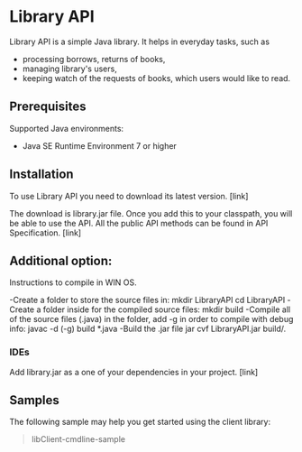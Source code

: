 # Library API
Library API is a simple Java library.
It helps in everyday tasks, such as 
- processing borrows, returns of books, 
- managing library's users,
- keeping watch of the requests of books, which users would like to read.

## Prerequisites 
Supported Java environments:
- Java SE Runtime Environment 7 or higher

## Installation
To use Library API you need to download its latest version. [link] 

The download is library.jar file. Once you add this to your classpath, you will be able to use the API. All the public API methods can be found in API Specification. [link]

## Additional option:
Instructions to compile in WIN OS.

-Create a folder to store the source files in:
mkdir LibraryAPI
cd LibraryAPI
-Create a folder inside for the compiled source files:
mkdir build
-Compile all of the source files (.java) in the folder, add -g in order to compile with debug info:
javac -d (-g) build \*.java 
-Build the .jar file
jar cvf LibraryAPI.jar build/.


 
### IDEs
Add library.jar as a one of your dependencies in your project. [link] 


## Samples
The following sample may help you get started using the client library:
>libClient-cmdline-sample
